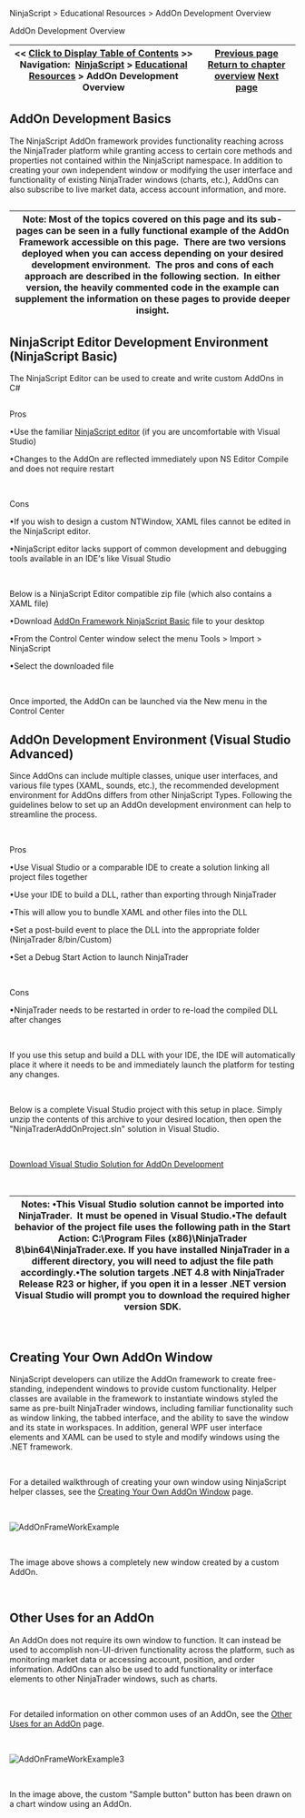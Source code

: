 ﻿


NinjaScript \> Educational Resources \> AddOn Development Overview






















AddOn Development Overview







| \<\< [Click to Display Table of Contents](addon_development_overview.md) \>\> **Navigation:**     [NinjaScript](ninjascript-1.md) \> [Educational Resources](educational_resources-1.md) \> AddOn Development Overview | [Previous page](educational_resources-1.md) [Return to chapter overview](educational_resources-1.md) [Next page](developing_add_ons-1.md) |
| --- | --- |











## AddOn Development Basics


The NinjaScript AddOn framework provides functionality reaching across the NinjaTrader platform while granting access to certain core methods and properties not contained within the NinjaScript namespace. In addition to creating your own independent window or modifying the user interface and functionality of existing NinjaTrader windows (charts, etc.), AddOns can also subscribe to live market data, access account information, and more. 


## 




| Note: Most of the topics covered on this page and its sub\-pages can be seen in a fully functional example of the AddOn Framework accessible on this page.  There are two versions deployed when you can access depending on your desired development environment.  The pros and cons of each approach are described in the following section.  In either version, the heavily commented code in the example can supplement the information on these pages to provide deeper insight. |
| --- |



## 


## NinjaScript Editor Development Environment (NinjaScript Basic)


The NinjaScript Editor can be used to create and write custom AddOns in C\#


## 


Pros


•Use the familiar [NinjaScript editor](editor-1.md) (if you are uncomfortable with Visual Studio)

•Changes to the AddOn are reflected immediately upon NS Editor Compile and does not require restart

 


Cons


•If you wish to design a custom NTWindow, XAML files cannot be edited in the NinjaScript editor.

•NinjaScript editor lacks support of common development and debugging tools available in an IDE's like Visual Studio

 


Below is a NinjaScript Editor compatible zip file (which also contains a XAML file)


•Download [AddOn Framework NinjaScript Basic](samples/Addon_Framework_NinjaScript_Basic.zip) file to your desktop

•From the Control Center window select the menu Tools \> Import \> NinjaScript

•Select the downloaded file

 


Once imported, the AddOn can be launched via the New menu in the Control Center


## 


## AddOn Development Environment (Visual Studio Advanced)


Since AddOns can include multiple classes, unique user interfaces, and various file types (XAML, sounds, etc.), the recommended development environment for AddOns differs from other NinjaScript Types. Following the guidelines below to set up an AddOn development environment can help to streamline the process.


 


Pros


•Use Visual Studio or a comparable IDE to create a solution linking all project files together

•Use your IDE to build a DLL, rather than exporting through NinjaTrader

•This will allow you to bundle XAML and other files into the DLL

•Set a post\-build event to place the DLL into the appropriate folder (NinjaTrader 8/bin/Custom)

•Set a Debug Start Action to launch NinjaTrader

 


Cons


•NinjaTrader needs to be restarted in order to re\-load the compiled DLL after changes

 


If you use this setup and build a DLL with your IDE, the IDE will automatically place it where it needs to be and immediately launch the platform for testing any changes.


 


Below is a complete Visual Studio project with this setup in place. Simply unzip the contents of this archive to your desired location, then open the "NinjaTraderAddOnProject.sln" solution in Visual Studio.


 


[Download Visual Studio Solution for AddOn Development](samples/NinjaTraderAddOnProject.zip)


 




| Notes:  •This Visual Studio solution cannot be imported into NinjaTrader.  It must be opened in Visual Studio.•The default behavior of the project file uses the following path in the Start Action: C:\\Program Files (x86\)\\NinjaTrader 8\\bin64\\NinjaTrader.exe. If you have installed NinjaTrader in a different directory, you will need to adjust the file path accordingly.•The solution targets .NET 4\.8 with NinjaTrader Release R23 or higher, if you open it in a lesser .NET version Visual Studio will prompt you to download the required higher version SDK. |
| --- |



 


## Creating Your Own AddOn Window


NinjaScript developers can utilize the AddOn framework to create free\-standing, independent windows to provide custom functionality. Helper classes are available in the framework to instantiate windows styled the same as pre\-built NinjaTrader windows, including familiar functionality such as window linking, the tabbed interface, and the ability to save the window and its state in workspaces. In addition, general WPF user interface elements and XAML can be used to style and modify windows using the .NET framework. 


 


For a detailed walkthrough of creating your own window using NinjaScript helper classes, see the [Creating Your Own AddOn Window](creating_your_own_addon_window-1.md) page.


 


![AddOnFrameWorkExample](addonframeworkexample.png)


 


The image above shows a completely new window created by a custom AddOn.


 


## Other Uses for an AddOn


An AddOn does not require its own window to function. It can instead be used to accomplish non\-UI\-driven functionality across the platform, such as monitoring market data or accessing account, position, and order information. AddOns can also be used to add functionality or interface elements to other NinjaTrader windows, such as charts. 


 


For detailed information on other common uses of an AddOn, see the [Other Uses for an AddOn](other_uses_for_an_addon-1.md) page.


 


![AddOnFrameWorkExample3](addonframeworkexample3.png)


 


In the image above, the custom "Sample button" button has been drawn on a chart window using an AddOn.








